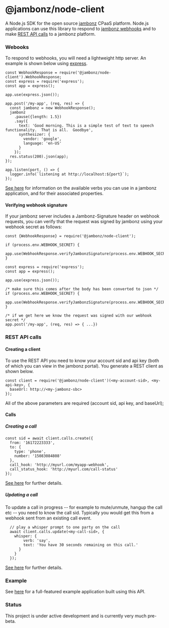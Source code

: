 # @jambonz/node-client

A Node.js SDK for the open source [jambonz](docs.jambonz.org) CPaaS platform.  Node.js applications can use this library to respond to [jambonz webhooks](https://docs.jambonz.org/jambonz/) and to make [REST API calls](https://docs.jambonz.org/rest/) to a jambonz platform.

### Webooks
To respond to webhooks, you will need a lightweight http server.  An example is shown below using [express](expressjs.com).
```
const WebhookResponse = require('@jambonz/node-client').WebhookResponse;
const express = require('express');
const app = express();

app.use(express.json());

app.post('/my-app', (req, res) => {
  const jambonz = new WebhookResponse();
  jambonz
    .pause({length: 1.5})
    .say({
      text: 'Good morning. This is a simple test of text to speech functionality.  That is all.  Goodbye',
      synthesizer: {
        vendor: 'google',
        language: 'en-US'
      }
    });
  res.status(200).json(app);
});

app.listen(port, () => {
  logger.info(`listening at http://localhost:${port}`);
});
```
[See here](https://docs.jambonz.org/jambonz/) for information on the available verbs you can use in a jambonz application, and for their associated properties.

#### Verifying webhook signature
If your jambonz server includes a Jambonz-Signature header on webhook requests, you can verify that the request was signed by jambonz using your webhook secret as follows:

```
const {WebhookResponse} = require('@jambonz/node-client');

if (process.env.WEBHOOK_SECRET) {
  app.use(WebhookResponse.verifyJambonzSignature(process.env.WEBHOOK_SECRET));
}

const express = require('express');
const app = express();

app.use(express.json());

/* make sure this comes after the body has been converted to json */
if (process.env.WEBHOOK_SECRET) {
  app.use(WebhookResponse.verifyJambonzSignature(process.env.WEBHOOK_SECRET));
}

/* if we get here we know the request was signed with our webhook secret */
app.post('/my-app', (req, res) => { ...})
```

### REST API calls

#### Creating a client
To use the REST API you need to know your account sid and api key (both of which you can view in the jambonz portal).  You generate a REST client as shown below.
```
const client = require('@jambonz/node-client')(<my-account-sid>, <my-api-key>, {
  baseUrl: http://<my-jambonz-sbc>
});
```

All of the above parameters are required (account sid, api key, and baseUrl);

#### Calls
##### Creating a call
```
const sid = await client.calls.create({
  from: '16172223333',
  to: {
    type: 'phone',
    number: '15083084808'
  },
  call_hook: 'http://myurl.com/myapp-webhook',
  call_status_hook: 'http://myurl.com/call-status'
});
```
[See here](https://docs.jambonz.org/rest/#create-a-call) for further details.

##### Updating a call
To update a call in progress -- for example to mute/unmute, hangup the call etc -- you need to know the call sid.  Typically you would get this from a webhook sent from an existing call event.

```
  // play a whisper prompt to one party on the call
  await client.calls.update(<my-call-sid>, {
    whisper: {
        verb: 'say',
        text: 'You have 30 seconds remaining on this call.'
      }
    }
  });
```
[See here](https://docs.jambonz.org/rest/#updating-a-call) for further details.

### Example 

See [here](https://github.com/jambonz/jambonz-node-example-app) for a full-featured example application built using this API.

### Status
This project is under active development and is currently very much pre-beta.

